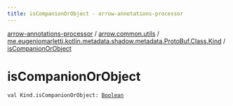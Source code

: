 ```yaml
---
title: isCompanionOrObject - arrow-annotations-processor
---
```


[arrow-annotations-processor](../../index.html) / [arrow.common.utils](../index.html) / [me.eugeniomarletti.kotlin.metadata.shadow.metadata.ProtoBuf.Class.Kind](index.html) / [isCompanionOrObject](./is-companion-or-object.html)

# isCompanionOrObject

`val Kind.isCompanionOrObject: `[`Boolean`](https://kotlinlang.org/api/latest/jvm/stdlib/kotlin/-boolean/index.html)